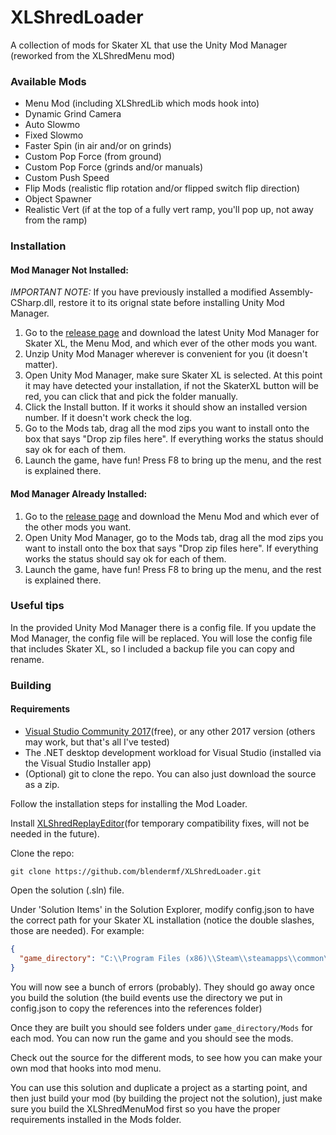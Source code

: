 # XLShredLoader

A collection of mods for Skater XL that use the Unity Mod Manager (reworked from the XLShredMenu mod)

### Available Mods
- Menu Mod (including XLShredLib which mods hook into)
- Dynamic Grind Camera
- Auto Slowmo
- Fixed Slowmo
- Faster Spin (in air and/or on grinds)
- Custom Pop Force (from ground)
- Custom Pop Force (grinds and/or manuals)
- Custom Push Speed
- Flip Mods (realistic flip rotation and/or flipped switch flip direction)
- Object Spawner
- Realistic Vert (if at the top of a fully vert ramp, you'll pop up, not away from the ramp)

### Installation

#### Mod Manager Not Installed:

*IMPORTANT NOTE:* If you have previously installed a modified Assembly-CSharp.dll, restore it to its orignal state before installing Unity Mod Manager.

1. Go to the [release page](https://github.com/blendermf/XLShredLoader/releases) and download the latest Unity Mod Manager for Skater XL, the Menu Mod, and which ever of the other mods you want.
2. Unzip Unity Mod Manager wherever is convenient for you (it doesn't matter).
3. Open Unity Mod Manager, make sure Skater XL is selected. At this point it may have detected your installation, if not the SkaterXL button will be red, you can click that and pick the folder manually.
4. Click the Install button. If it works it should show an installed version number. If it doesn't work check the log.
5. Go to the Mods tab, drag all the mod zips you want to install onto the box that says "Drop zip files here". If everything works the status should say ok for each of them.
6. Launch the game, have fun! Press F8 to bring up the menu, and the rest is explained there.

#### Mod Manager Already Installed:

1. Go to the [release page](https://github.com/blendermf/XLShredLoader/releases) and download the Menu Mod and which ever of the other mods you want.
2. Open Unity Mod Manager, go to the Mods tab, drag all the mod zips you want to install onto the box that says "Drop zip files here". If everything works the status should say ok for each of them.
3. Launch the game, have fun! Press F8 to bring up the menu, and the rest is explained there.

### Useful tips

In the provided Unity Mod Manager there is a config file. If you update the Mod Manager, the config file will be replaced. You will lose the config file that includes Skater XL, so I included a backup file you can copy and rename.

### Building

#### Requirements

- [Visual Studio Community 2017](https://visualstudio.microsoft.com/vs/community/)(free), or any other 2017 version (others may work, but that's all I've tested)
- The .NET desktop development workload for Visual Studio (installed via the Visual Studio Installer app)
- (Optional) git to clone the repo. You can also just download the source as a zip.

Follow the installation steps for installing the Mod Loader.

Install [XLShredReplayEditor](https://github.com/DanielKIWI/SkaterXL-Modding/releases/tag/0.0.2)(for temporary compatibility fixes, will not be needed in the future).

Clone the repo:

```
git clone https://github.com/blendermf/XLShredLoader.git
```

Open the solution (.sln) file.

Under 'Solution Items' in the Solution Explorer, modify config.json to have the correct path for your Skater XL installation (notice the double slashes, those are needed). For example:

```json
{
  "game_directory": "C:\\Program Files (x86)\\Steam\\steamapps\\common\\Skater XL"
}
```

You will now see a bunch of errors (probably). They should go away once you build the solution (the build events use the directory we put in config.json to copy the references into the references folder)

Once they are built you should see folders under `game_directory/Mods` for each mod. You can now run the game and you should see the mods.

Check out the source for the different mods, to see how you can make your own mod that hooks into mod menu.

You can use this solution and duplicate a project as a starting point, and then just build your mod (by building the project not the solution), just make sure you build the XLShredMenuMod first so you have the proper requirements installed in the Mods folder.